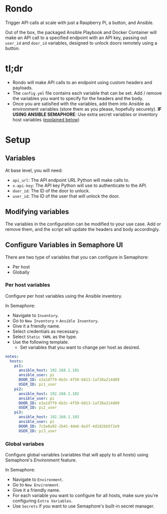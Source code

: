 # Rondo
Trigger API calls at scale with just a Raspberry Pi, a button, and Ansible.

Out of the box, the packaged Ansible Playbook and Docker Container will make an API call to a specified endpoint with an API key, passing out `user_id` and `door_id` variables, designed to unlock doors remotely using a button.

# tl;dr
 - Rondo will make API calls to an endpoint using custom headers and payloads.
 - The `config.yml` file contains each variable that can be set. Add / remove the variables you want to specify for the headers and the body.
 - Once you are satisfied with the variables, add them into Ansible as environment variables (store them as you please, hopefully securely). **IF USING ANSIBLE SEMAPHORE**: Use extra secret variables or inventory host variables ([explained below](#modifying-variables))

# Setup
## Variables
At base level, you will need:
 - `api_url`: The API endpoint URL Python will make calls to.
 - `x-api-key`: The API key Python will use to authenticate to the API.
 - `door_id`: The ID of the door to unlock.
 - `user_id`: The ID of the user that will unlock the door.

## Modifying variables
The variables in the configuration can be modified to your use case. Add or remove them, and the script will update the headers and body accordingly.

## Configure Variables in Semaphore UI
There are two type of variables that you can configure in Semaphore:
 - Per host
 - Globally

### Per host variables
Configure per host variables using the Ansible inventory.

In Semaphore:
 - Navigate to `Inventory`.
 - Go to `New Inventory` > `Ansible Inventory`.
 - Give it a friendly name.
 - Select credentials as necessary.
 - Select `Static YAML` as the type.
 - Use the following template.
   - Set variables that you want to change per host as desired.
```yaml
notes:
  hosts:
    pi1:
      ansible_host: 192.168.1.101
      ansible_user: pi
      DOOR_ID: e3a1d7f9-6b3c-4f59-b813-1a728a214d89
      USER_ID: pi1_user
    pi2:
      ansible_host: 192.168.1.102
      ansible_user: pi
      DOOR_ID: e3a1d7f9-6b3c-4f59-b813-1a728a214d89
      USER_ID: pi2_user
    pi3:
      ansible_host: 192.168.1.103
      ansible_user: pi
      DOOR_ID: 7c5e8a92-2b41-4de6-8a3f-4d182bb5f2e9
      USER_ID: pi3_user
```


### Global variabes
Configure global variables (variables that will apply to all hosts) using Semaphore's *Environment* feature.

In Semaphore:
 - Navigate to `Environment`.
 - Go to `New Environment`.
 - Give it a friendly name.
 - For each variable you want to configure for all hosts, make sure you're configuring `Extra Variables`.
 - Use `Secrets` if you want to use Semaphore's built-in secret manager.